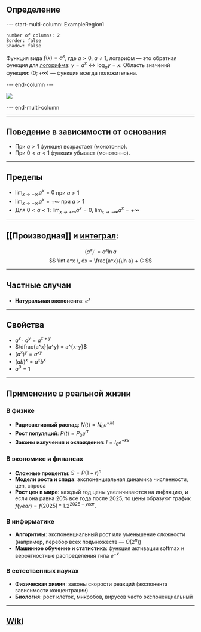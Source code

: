 ## Определение
--- start-multi-column: ExampleRegion1  
```column-settings  
number of columns: 2
Border: false
Shadow: false
```

Функция вида $f(x)=a^x$, где $a>0,\ a\neq1$, логарифм — это обратная функция для [логорифма](Логарифмические%20функции.md): $y=a^x \iff \log_a y=x$. Область значений функции: $(0; +\infty)$ — функция всегда положительна.

--- end-column ---

![](exp_function.gif)

--- end-multi-column

---
## Поведение в зависимости от основания
- При $a>1$ функция возрастает (монотонно).
- При $0<a<1$ функция убывает (монотонно).

---
## Пределы
- $\displaystyle \lim_{x\to -\infty} a^x = 0$ при $a>1$
- $\displaystyle \lim_{x\to +\infty} a^x = +\infty$ при $a>1$
- Для $0<a<1$: $\displaystyle \lim_{x\to +\infty} a^x = 0$, $\displaystyle \lim_{x\to -\infty} a^x = +\infty$

---
## [[Производная]] и [интеграл](Интеграл.md):  
$$  
(a^x)' = a^x \ln a  
$$
$$  
\int a^x \, dx = \frac{a^x}{\ln a} + C  
$$

---
## Частные случаи
- **Натуральная экспонента**: $e^x$

---
## Свойства
- $a^x \cdot a^y = a^{x+y}$
- $\dfrac{a^x}{a^y} = a^{x-y}$
- $(a^x)^y = a^{xy}$
- $(ab)^x = a^x b^x$
- $a^0 = 1$ 

---

## Применение в реальной жизни

### В физике
- **Радиоактивный распад**: $N(t) = N_0 e^{-\lambda t}$
- **Рост популяций**: $P(t) = P_0 e^{rt}$
- **Законы излучения и охлаждения**: $I = I_0 e^{-kx}$
### В экономике и финансах
- **Сложные проценты**: $S = P (1+r)^n$
- **Модели роста и спада**: экспоненциальная динамика численности, цен, спроса
- **Рост цен в мире**: каждый год цены увеличиваются на инфляцию, и если она равна 20% все года после 2025, то цены образуют график $f(year) = f(2025) * 1.2^{2025-year}$.
### В информатике
- **Алгоритмы**: экспоненциальный рост или уменьшение сложности (например, перебор всех подмножеств — $O(2^n)$)
- **Машинное обучение и статистика**: функция активации softmax и вероятностные распределения типа $e^{-x}$
### В естественных науках
- **Физическая химия**: законы скорости реакций (экспонента зависимости концентрации) 
- **Биология**: рост клеток, микробов, вирусов часто экспоненциальный

---
## [Wiki](https://ru.wikipedia.org/wiki/%D0%9F%D0%BE%D0%BA%D0%B0%D0%B7%D0%B0%D1%82%D0%B5%D0%BB%D1%8C%D0%BD%D0%B0%D1%8F_%D1%84%D1%83%D0%BD%D0%BA%D1%86%D0%B8%D1%8F)